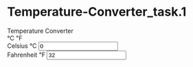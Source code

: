 # Temperature-Converter_task.1

<!DOCTYPE html>
<html lang="en">
<head>
    <meta charset="UTF-8">
    <meta name="viewport" content="width=device-width, initial-scale=1.0">
    <link rel="stylesheet" href="style.css">
    <title>Temperature Converter</title>
    <script src="https://kit.fontawesome.com/11c75dba75.js"
    crossorigin="anonymous"></script>
</head>
<body>
    <div class="temp_container">
        <div class="header">
            <span class="heading">Temperature Converter</span>
            <span class="icon"><i class="fas fa-temperature-high"></i></span>
        </div>
        <div class="text_symbol">
                 <span>&#8451 &#8457</span>
                 <span class="temp_icon"><i class="fas fa-cloud-sun-rain"></i></span>
        </div>
        <div class="input_Tempurature">
            <div class="celsius">
                <span class="text_celsius">Celsius &#8451</span>
                <input type="number" value="0" id="celsius">
            </div>
            <div class="fahrenheit">
                <span class="text_fahrenheit">Fahrenheit &#8457</span>
                <input type="number" value="32" id="fahrenheit">
            </div>
        </div>
    </div>


</body>
<script>
    var celsius =document.getElementById("celsius");
    var fahrenheit =document.getElementById("fahrenheit");

    celsius.addEventListener('input', function(){
        let cel = this.value;
        let fah = (cel * 9/5) + 32; //applying formula
        if(!Number.isInteger(fah)){
            fah = fah.toFixed(4);
        }
        fahrenheit.value = fah;
    });

    fahrenheit.addEventListener('input', function(){
        let fah = this.value;
        let cel = (fah - 32) * 5/9;
        if(!Number.isInteger(cel)){
            cel = cel.toFixed(4);
        }
        celsius.value = cel;
    });
</script>
</html>
